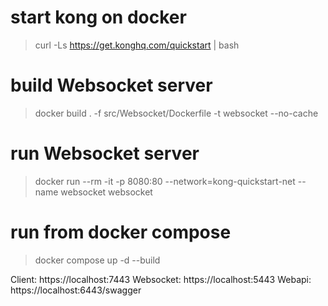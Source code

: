 # start kong on docker

> curl -Ls https://get.konghq.com/quickstart | bash

# build Websocket server

> docker build . -f src/Websocket/Dockerfile -t websocket --no-cache

# run Websocket server

> docker run --rm -it -p 8080:80 --network=kong-quickstart-net --name websocket websocket 

# run from docker compose

> docker compose up -d --build

Client: https://localhost:7443
Websocket: https://localhost:5443
Webapi: https://localhost:6443/swagger